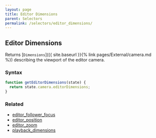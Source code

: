 ```yaml
---
layout: page
title: Editor Dimensions
parent: Selectors
permalink: /selectors/editor_dimensions/
---
```


## Editor Dimensions

Returns [`Dimensions`]({{ site.baseurl }}{% link pages/External/camera.md %}) describing the viewport of the editor camera.

### Syntax

```js
function getEditorDimensions(state) {
  return state.camera.editorDimensions;
}
```

### Related

- [editor_follower_focus](./editor_follower_focus.md)
- [editor_position](./editor_position.md)
- [editor_zoom](./editor_zoom.md)
- [playback_dimensions](./playback_dimensions.md)
